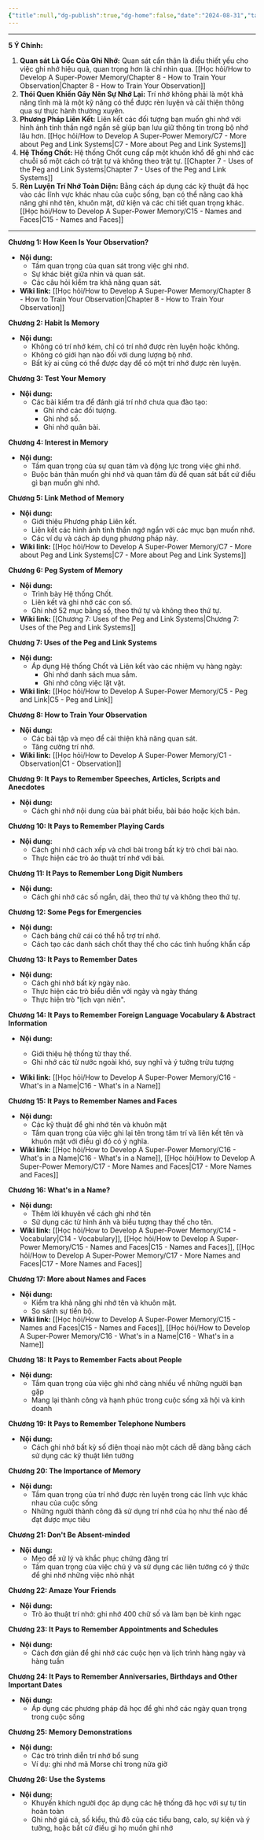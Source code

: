 ```yaml
---
{"title":null,"dg-publish":true,"dg-home":false,"date":"2024-08-31","tags":["#book","#memory","#How_to_Develop_A_Super_Power_Memory"],"Chương":"Summary","publish":"true","permalink":"/hoc-hoi/how-to-develop-a-super-power-memory/0-index/","dgPassFrontmatter":true,"noteIcon":"","updated":"2025-01-14T22:28:06.919+07:00"}
---
```




--- 
**5 Ý Chính:**

1. **Quan sát Là Gốc Của Ghi Nhớ:** Quan sát cẩn thận là điều thiết yếu cho việc ghi nhớ hiệu quả, quan trọng hơn là chỉ nhìn qua. [[Học hỏi/How to Develop A Super-Power Memory/Chapter 8 - How to Train Your Observation\|Chapter 8 - How to Train Your Observation]]
2. **Thói Quen Khiến Gây Nên Sự Nhớ Lại:** Trí nhớ không phải là một khả năng tĩnh mà là một kỹ năng có thể được rèn luyện và cải thiện thông qua sự thực hành thường xuyên.
3. **Phương Pháp Liên Kết:** Liên kết các đối tượng bạn muốn ghi nhớ với hình ảnh tinh thần ngớ ngẩn sẽ giúp bạn lưu giữ thông tin trong bộ nhớ lâu hơn. [[Học hỏi/How to Develop A Super-Power Memory/C7 - More about Peg and Link Systems\|C7 - More about Peg and Link Systems]]
4. **Hệ Thống Chốt:** Hệ thống Chốt cung cấp một khuôn khổ để ghi nhớ các chuỗi số một cách có trật tự và không theo trật tự. [[Chapter 7 - Uses of the Peg and Link Systems\|Chapter 7 - Uses of the Peg and Link Systems]]
5. **Rèn Luyện Trí Nhớ Toàn Diện:** Bằng cách áp dụng các kỹ thuật đã học vào các lĩnh vực khác nhau của cuộc sống, bạn có thể nâng cao khả năng ghi nhớ tên, khuôn mặt, dữ kiện và các chi tiết quan trọng khác. [[Học hỏi/How to Develop A Super-Power Memory/C15 - Names and Faces\|C15 - Names and Faces]]

 --- 




**Chương 1: How Keen Is Your Observation?**

- **Nội dung:**
    - Tầm quan trọng của quan sát trong việc ghi nhớ.
    - Sự khác biệt giữa nhìn và quan sát.
    - Các câu hỏi kiểm tra khả năng quan sát.
- **Wiki link:** [[Học hỏi/How to Develop A Super-Power Memory/Chapter 8 - How to Train Your Observation\|Chapter 8 - How to Train Your Observation]]

**Chương 2: Habit Is Memory**

- **Nội dung:**
    - Không có trí nhớ kém, chỉ có trí nhớ được rèn luyện hoặc không.
    - Không có giới hạn nào đối với dung lượng bộ nhớ.
    - Bất kỳ ai cũng có thể được dạy để có một trí nhớ được rèn luyện.

**Chương 3: Test Your Memory**

- **Nội dung:**
    - Các bài kiểm tra để đánh giá trí nhớ chưa qua đào tạo:
        - Ghi nhớ các đối tượng.
        - Ghi nhớ số.
        - Ghi nhớ quân bài.

**Chương 4: Interest in Memory**

- **Nội dung:**
    - Tầm quan trọng của sự quan tâm và động lực trong việc ghi nhớ.
    - Buộc bản thân muốn ghi nhớ và quan tâm đủ để quan sát bất cứ điều gì bạn muốn ghi nhớ.

**Chương 5: Link Method of Memory**

- **Nội dung:**
    - Giới thiệu Phương pháp Liên kết.
    - Liên kết các hình ảnh tinh thần ngớ ngẩn với các mục bạn muốn nhớ.
    - Các ví dụ và cách áp dụng phương pháp này.
- **Wiki link:** [[Học hỏi/How to Develop A Super-Power Memory/C7 - More about Peg and Link Systems\|C7 - More about Peg and Link Systems]]

**Chương 6: Peg System of Memory**

- **Nội dung:**
    - Trình bày Hệ thống Chốt.
    - Liên kết và ghi nhớ các con số.
    - Ghi nhớ 52 mục bằng số, theo thứ tự và không theo thứ tự.
- **Wiki link:** [[Chương 7: Uses of the Peg and Link Systems\|Chương 7: Uses of the Peg and Link Systems]]

**Chương 7: Uses of the Peg and Link Systems**

- **Nội dung:**
    - Áp dụng Hệ thống Chốt và Liên kết vào các nhiệm vụ hàng ngày:
        - Ghi nhớ danh sách mua sắm.
        - Ghi nhớ công việc lặt vặt.
- **Wiki link:** [[Học hỏi/How to Develop A Super-Power Memory/C5 -  Peg and Link\|C5 -  Peg and Link]]

**Chương 8: How to Train Your Observation**

- **Nội dung:**
    - Các bài tập và mẹo để cải thiện khả năng quan sát.
    - Tăng cường trí nhớ.
- **Wiki link:** [[Học hỏi/How to Develop A Super-Power Memory/C1 - Observation\|C1 - Observation]]

**Chương 9: It Pays to Remember Speeches, Articles, Scripts and Anecdotes**

- **Nội dung:**
    - Cách ghi nhớ nội dung của bài phát biểu, bài báo hoặc kịch bản.

**Chương 10: It Pays to Remember Playing Cards**

- **Nội dung:**
    - Cách ghi nhớ cách xếp và chơi bài trong bất kỳ trò chơi bài nào.
    - Thực hiện các trò ảo thuật trí nhớ với bài.

**Chương 11: It Pays to Remember Long Digit Numbers**

- **Nội dung:**
    - Cách ghi nhớ các số ngắn, dài, theo thứ tự và không theo thứ tự.

**Chương 12: Some Pegs for Emergencies**

- **Nội dung:**
    - Cách bảng chữ cái có thể hỗ trợ trí nhớ.
    - Cách tạo các danh sách chốt thay thế cho các tình huống khẩn cấp

**Chương 13: It Pays to Remember Dates**

- **Nội dung:**
    - Cách ghi nhớ bất kỳ ngày nào.
    - Thực hiện các trò biểu diễn với ngày và ngày tháng
    - Thực hiện trò "lịch vạn niên".

**Chương 14: It Pays to Remember Foreign Language Vocabulary & Abstract Information**

- **Nội dung:**
    
    - Giới thiệu hệ thống từ thay thế.
    - Ghi nhớ các từ nước ngoài khó, suy nghĩ và ý tưởng trừu tượng
- **Wiki link:** [[Học hỏi/How to Develop A Super-Power Memory/C16 - What's in a Name\|C16 - What's in a Name]]
    

**Chương 15: It Pays to Remember Names and Faces**

- **Nội dung:**
    - Các kỹ thuật để ghi nhớ tên và khuôn mặt
    - Tầm quan trọng của việc ghi lại tên trong tâm trí và liên kết tên và khuôn mặt với điều gì đó có ý nghĩa.
- **Wiki link:** [[Học hỏi/How to Develop A Super-Power Memory/C16 - What's in a Name\|C16 - What's in a Name]], [[Học hỏi/How to Develop A Super-Power Memory/C17 - More Names and Faces\|C17 - More Names and Faces]]

**Chương 16: What's in a Name?**

- **Nội dung:**
    - Thêm lời khuyên về cách ghi nhớ tên
    - Sử dụng các từ hình ảnh và biểu tượng thay thế cho tên.
- **Wiki link:** [[Học hỏi/How to Develop A Super-Power Memory/C14 - Vocabulary\|C14 - Vocabulary]], [[Học hỏi/How to Develop A Super-Power Memory/C15 - Names and Faces\|C15 - Names and Faces]], [[Học hỏi/How to Develop A Super-Power Memory/C17 - More Names and Faces\|C17 - More Names and Faces]]

**Chương 17: More about Names and Faces**

- **Nội dung:**
    - Kiểm tra khả năng ghi nhớ tên và khuôn mặt.
    - So sánh sự tiến bộ.
- **Wiki link:** [[Học hỏi/How to Develop A Super-Power Memory/C15 - Names and Faces\|C15 - Names and Faces]], [[Học hỏi/How to Develop A Super-Power Memory/C16 - What's in a Name\|C16 - What's in a Name]]

**Chương 18: It Pays to Remember Facts about People**

- **Nội dung:**
    - Tầm quan trọng của việc ghi nhớ càng nhiều về những người bạn gặp
    - Mang lại thành công và hạnh phúc trong cuộc sống xã hội và kinh doanh

**Chương 19: It Pays to Remember Telephone Numbers**

- **Nội dung:**
    - Cách ghi nhớ bất kỳ số điện thoại nào một cách dễ dàng bằng cách sử dụng các kỹ thuật liên tưởng

**Chương 20: The Importance of Memory**

- **Nội dung:**
    - Tầm quan trọng của trí nhớ được rèn luyện trong các lĩnh vực khác nhau của cuộc sống
    - Những người thành công đã sử dụng trí nhớ của họ như thế nào để đạt được mục tiêu

**Chương 21: Don't Be Absent-minded**

- **Nội dung:**
    - Mẹo để xử lý và khắc phục chứng đãng trí
    - Tầm quan trọng của việc chú ý và sử dụng các liên tưởng có ý thức để ghi nhớ những việc nhỏ nhặt

**Chương 22: Amaze Your Friends**

- **Nội dung:**
    - Trò ảo thuật trí nhớ: ghi nhớ 400 chữ số và làm bạn bè kinh ngạc

**Chương 23: It Pays to Remember Appointments and Schedules**

- **Nội dung:**
    - Cách đơn giản để ghi nhớ các cuộc hẹn và lịch trình hàng ngày và hàng tuần

**Chương 24: It Pays to Remember Anniversaries, Birthdays and Other Important Dates**

- **Nội dung:**
    - Áp dụng các phương pháp đã học để ghi nhớ các ngày quan trọng trong cuộc sống

**Chương 25: Memory Demonstrations**

- **Nội dung:**
    - Các trò trình diễn trí nhớ bổ sung
    - Ví dụ: ghi nhớ mã Morse chỉ trong nửa giờ

**Chương 26: Use the Systems**

- **Nội dung:**
    - Khuyến khích người đọc áp dụng các hệ thống đã học với sự tự tin hoàn toàn
    - Ghi nhớ giá cả, số kiểu, thủ đô của các tiểu bang, calo, sự kiện và ý tưởng, hoặc bất cứ điều gì họ muốn ghi nhớ


